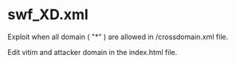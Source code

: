 # swf_XD.xml

Exploit when all domain ( "*" ) are allowed in /crossdomain.xml file.

Edit vitim and attacker domain in the index.html file.
